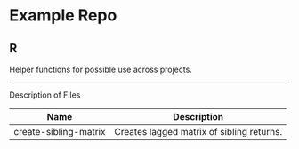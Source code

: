 # Example Repo
## R
Helper functions for possible use across projects.

***
Description of Files

Name                                    | Description
----------------------------------------|--------------------------------
create-sibling-matrix										| Creates lagged matrix of sibling returns.
